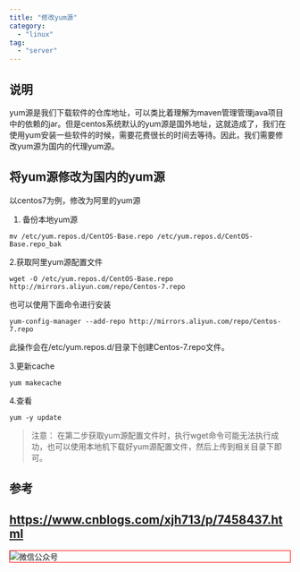 ```yaml
---
title: "修改yum源"
category:
  - "linux"
tag:
  - "server"
---
```



## 说明

yum源是我们下载软件的仓库地址，可以类比着理解为maven管理管理java项目中的依赖的jar。但是centos系统默认的yum源是国外地址，这就造成了，我们在使用yum安装一些软件的时候，需要花费很长的时间去等待。因此，我们需要修改yum源为国内的代理yum源。

## 将yum源修改为国内的yum源

以centos7为例，修改为阿里的yum源
1. 备份本地yum源

`mv /etc/yum.repos.d/CentOS-Base.repo /etc/yum.repos.d/CentOS-Base.repo_bak `

2.获取阿里yum源配置文件

 `wget -O /etc/yum.repos.d/CentOS-Base.repo http://mirrors.aliyun.com/repo/Centos-7.repo`

也可以使用下面命令进行安装

```
yum-config-manager --add-repo http://mirrors.aliyun.com/repo/Centos-7.repo
```

此操作会在/etc/yum.repos.d/目录下创建Centos-7.repo文件。

3.更新cache

 `yum makecache`

4.查看

 `yum -y update`

> 注意：
>  在第二步获取yum源配置文件时，执行wget命令可能无法执行成功，也可以使用本地机下载好yum源配置文件，然后上传到相关目录下即可。

## 参考

https://www.cnblogs.com/xjh713/p/7458437.html
---

<img style="border:1px red solid; display:block; margin:0 auto;" src="https://tianqingxiaozhu.oss-cn-shenzhen.aliyuncs.com/img/qrcode.jpg" alt="微信公众号" />

